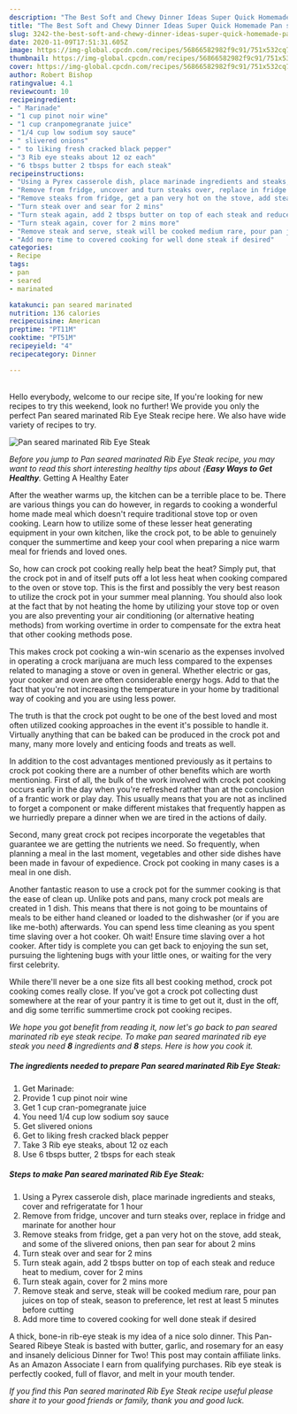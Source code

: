 ```yaml
---
description: "The Best Soft and Chewy Dinner Ideas Super Quick Homemade Pan seared marinated Rib Eye Steak"
title: "The Best Soft and Chewy Dinner Ideas Super Quick Homemade Pan seared marinated Rib Eye Steak"
slug: 3242-the-best-soft-and-chewy-dinner-ideas-super-quick-homemade-pan-seared-marinated-rib-eye-steak
date: 2020-11-09T17:51:31.605Z
image: https://img-global.cpcdn.com/recipes/56866582982f9c91/751x532cq70/pan-seared-marinated-rib-eye-steak-recipe-main-photo.jpg
thumbnail: https://img-global.cpcdn.com/recipes/56866582982f9c91/751x532cq70/pan-seared-marinated-rib-eye-steak-recipe-main-photo.jpg
cover: https://img-global.cpcdn.com/recipes/56866582982f9c91/751x532cq70/pan-seared-marinated-rib-eye-steak-recipe-main-photo.jpg
author: Robert Bishop
ratingvalue: 4.1
reviewcount: 10
recipeingredient:
- " Marinade"
- "1 cup pinot noir wine"
- "1 cup cranpomegranate juice"
- "1/4 cup low sodium soy sauce"
- " slivered onions"
- " to liking fresh cracked black pepper"
- "3 Rib eye steaks about 12 oz each"
- "6 tbsps butter 2 tbsps for each steak"
recipeinstructions:
- "Using a Pyrex casserole dish, place marinade ingredients and steaks, cover and refrigeratate for 1 hour"
- "Remove from fridge, uncover and turn steaks over, replace in fridge and marinate for another hour"
- "Remove steaks from fridge, get a pan very hot on the stove, add steak, and some of the slivered onions, then pan sear for about 2 mins"
- "Turn steak over and sear for 2 mins"
- "Turn steak again, add 2 tbsps butter on top of each steak and reduce heat to medium, cover for 2 mins"
- "Turn steak again, cover for 2 mins more"
- "Remove steak and serve, steak will be cooked medium rare, pour pan juices on top of steak, season to preference, let rest at least 5 minutes before cutting"
- "Add more time to covered cooking for well done steak if desired"
categories:
- Recipe
tags:
- pan
- seared
- marinated

katakunci: pan seared marinated 
nutrition: 136 calories
recipecuisine: American
preptime: "PT11M"
cooktime: "PT51M"
recipeyield: "4"
recipecategory: Dinner

---
```

<br>
Hello everybody, welcome to our recipe site, If you're looking for new recipes to try this weekend, look no further! We provide you only the perfect Pan seared marinated Rib Eye Steak recipe here. We also have wide variety of recipes to try.
<br>


![Pan seared marinated Rib Eye Steak](https://img-global.cpcdn.com/recipes/56866582982f9c91/751x532cq70/pan-seared-marinated-rib-eye-steak-recipe-main-photo.jpg)

<i>Before you jump to Pan seared marinated Rib Eye Steak recipe, you may want to read this short interesting healthy tips about {<strong>Easy Ways to Get Healthy</strong>.</i>
Getting A Healthy Eater


After the weather warms up, the kitchen can be a terrible place to be. There are various things you can do however, in regards to cooking a wonderful home made meal which doesn't require traditional stove top or oven cooking. Learn how to utilize some of these lesser heat generating equipment in your own kitchen, like the crock pot, to be able to genuinely conquer the summertime and keep your cool when preparing a nice warm meal for friends and loved ones.

So, how can crock pot cooking really help beat the heat? Simply put, that the crock pot in and of itself puts off a lot less heat when cooking compared to the oven or stove top. This is the first and possibly the very best reason to utilize the crock pot in your summer meal planning. You should also look at the fact that by not heating the home by utilizing your stove top or oven you are also preventing your air conditioning (or alternative heating methods) from working overtime in order to compensate for the extra heat that other cooking methods pose.

This makes crock pot cooking a win-win scenario as the expenses involved in operating a crock marijuana are much less compared to the expenses related to managing a stove or oven in general. Whether electric or gas, your cooker and oven are often considerable energy hogs. Add to that the fact that you're not increasing the temperature in your home by traditional way of cooking and you are using less power.

 The truth is that the crock pot ought to be one of the best loved and most often utilized cooking approaches in the event it's possible to handle it.  Virtually anything that can be baked can be produced in the crock pot and many, many more lovely and enticing foods and treats as well.



In addition to the cost advantages mentioned previously as it pertains to crock pot cooking there are a number of other benefits which are worth mentioning. First of all, the bulk of the work involved with crock pot cooking occurs early in the day when you're refreshed rather than at the conclusion of a frantic work or play day. This usually means that you are not as inclined to forget a component or make different mistakes that frequently happen as we hurriedly prepare a dinner when we are tired in the actions of daily.

Second, many great crock pot recipes incorporate the vegetables that guarantee we are getting the nutrients we need. So frequently, when planning a meal in the last moment, vegetables and other side dishes have been made in favour of expedience. Crock pot cooking in many cases is a meal in one dish.

Another fantastic reason to use a crock pot for the summer cooking is that the ease of clean up.  Unlike pots and pans, many crock pot meals are created in 1 dish. This means that there is not going to be mountains of meals to be either hand cleaned or loaded to the dishwasher (or if you are like me-both) afterwards. You can spend less time cleaning as you spent time slaving over a hot cooker. Oh wait! Ensure time slaving over a hot cooker. After tidy is complete you can get back to enjoying the sun set, pursuing the lightening bugs with your little ones, or waiting for the very first celebrity.

While there'll never be a one size fits all best cooking method, crock pot cooking comes really close. If you've got a crock pot collecting dust somewhere at the rear of your pantry it is time to get out it, dust in the off, and dig some terrific summertime crock pot cooking recipes.


<i>We hope you got benefit from reading it, now let's go back to pan seared marinated rib eye steak recipe. To make pan seared marinated rib eye steak you need <strong>8</strong> ingredients and <strong>8</strong> steps. Here is how you cook it.
</i>

##### The ingredients needed to prepare Pan seared marinated Rib Eye Steak:

1. Get  Marinade:
1. Provide 1 cup pinot noir wine
1. Get 1 cup cran-pomegranate juice
1. You need 1/4 cup low sodium soy sauce
1. Get  slivered onions
1. Get  to liking fresh cracked black pepper
1. Take 3 Rib eye steaks, about 12 oz each
1. Use 6 tbsps butter, 2 tbsps for each steak


##### Steps to make Pan seared marinated Rib Eye Steak:

1. Using a Pyrex casserole dish, place marinade ingredients and steaks, cover and refrigeratate for 1 hour
1. Remove from fridge, uncover and turn steaks over, replace in fridge and marinate for another hour
1. Remove steaks from fridge, get a pan very hot on the stove, add steak, and some of the slivered onions, then pan sear for about 2 mins
1. Turn steak over and sear for 2 mins
1. Turn steak again, add 2 tbsps butter on top of each steak and reduce heat to medium, cover for 2 mins
1. Turn steak again, cover for 2 mins more
1. Remove steak and serve, steak will be cooked medium rare, pour pan juices on top of steak, season to preference, let rest at least 5 minutes before cutting
1. Add more time to covered cooking for well done steak if desired


A thick, bone-in rib-eye steak is my idea of a nice solo dinner. This Pan-Seared Ribeye Steak is basted with butter, garlic, and rosemary for an easy and insanely delicious Dinner for Two! This post may contain affiliate links. As an Amazon Associate I earn from qualifying purchases. Rib eye steak is perfectly cooked, full of flavor, and melt in your mouth tender. 

<i>If you find this Pan seared marinated Rib Eye Steak recipe useful please share it to your good friends or family, thank you and good luck.</i>

